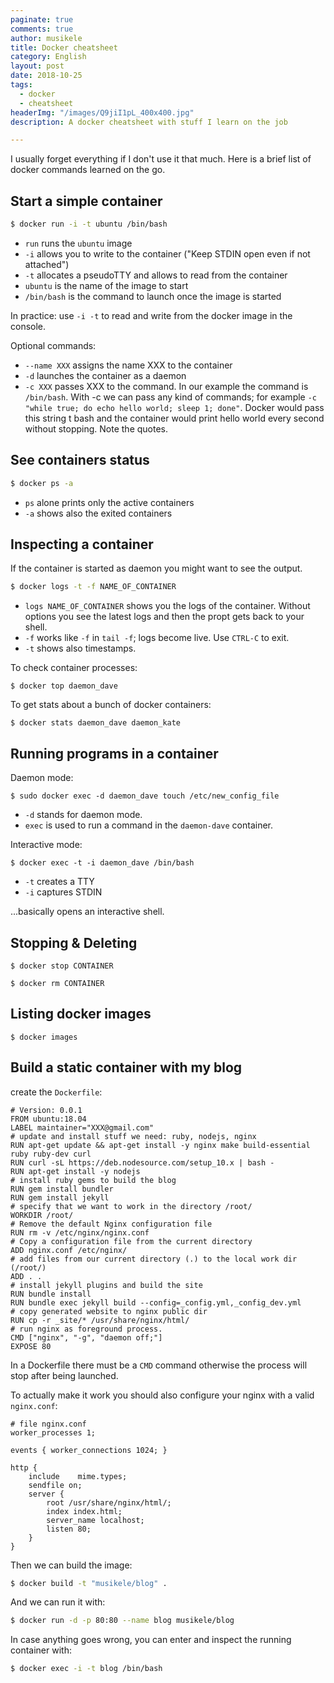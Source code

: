```yaml
---
paginate: true
comments: true
author: musikele
title: Docker cheatsheet
category: English
layout: post
date: 2018-10-25
tags:
  - docker
  - cheatsheet
headerImg: "/images/Q9jiI1pL_400x400.jpg"
description: A docker cheatsheet with stuff I learn on the job

---
```

I usually forget everything if I don't use it that much. Here is a brief list of docker commands learned on the go.

## Start a simple container

```bash 
$ docker run -i -t ubuntu /bin/bash
```

* `run` runs the `ubuntu` image
* `-i` allows you to write to the container ("Keep STDIN open even if not attached")
* `-t` allocates a pseudoTTY and allows to read from the container
* `ubuntu` is the name of the image to start
* `/bin/bash` is the command to launch once the image is started

In practice: use `-i -t` to read and write from the docker image in the console.

Optional commands:

* `--name XXX` assigns the name XXX to the container
* `-d` launches the container as a daemon
* `-c XXX` passes XXX to the command. In our example the command is `/bin/bash`. With -c we can pass any kind of commands; for example `-c "while true; do echo hello world; sleep 1; done"`. Docker would pass this string t bash and the container would print hello world every second without stopping. Note the quotes.

## See containers status

```bash 
$ docker ps -a 
```

* `ps` alone prints only the active containers
* `-a` shows also the exited containers

## Inspecting a container

If the container is started as daemon you might want to see the output.

```bash 
$ docker logs -t -f NAME_OF_CONTAINER 
```

* `logs NAME_OF_CONTAINER` shows you the logs of the container. Without options you see the latest logs and then the propt gets back to your shell.
* `-f` works like `-f` in `tail -f`; logs become live. Use `CTRL-C` to exit.
* `-t` shows also timestamps.

To check container processes:

```shell
$ docker top daemon_dave
```

To get stats about a bunch of docker containers:

```shell
$ docker stats daemon_dave daemon_kate
```

## Running programs in a container

Daemon mode:

```shell
$ sudo docker exec -d daemon_dave touch /etc/new_config_file
```

* `-d` stands for daemon mode.
* `exec` is used to run a command in the `daemon-dave` container.

Interactive mode:

```shell
$ docker exec -t -i daemon_dave /bin/bash
```

* `-t` creates a TTY
* `-i` captures STDIN

...basically opens an interactive shell.

## Stopping & Deleting

```shell
$ docker stop CONTAINER 
```

```shell
$ docker rm CONTAINER 
```

## Listing docker images

```shell
$ docker images
```

## Build a static container with my blog 

create the `Dockerfile`: 

```docker
# Version: 0.0.1 
FROM ubuntu:18.04 
LABEL maintainer="XXX@gmail.com"
# update and install stuff we need: ruby, nodejs, nginx
RUN apt-get update && apt-get install -y nginx make build-essential ruby ruby-dev curl
RUN curl -sL https://deb.nodesource.com/setup_10.x | bash -
RUN apt-get install -y nodejs 
# install ruby gems to build the blog
RUN gem install bundler
RUN gem install jekyll
# specify that we want to work in the directory /root/
WORKDIR /root/
# Remove the default Nginx configuration file
RUN rm -v /etc/nginx/nginx.conf
# Copy a configuration file from the current directory
ADD nginx.conf /etc/nginx/
# add files from our current directory (.) to the local work dir (/root/)
ADD . .
# install jekyll plugins and build the site
RUN bundle install 
RUN bundle exec jekyll build --config=_config.yml,_config_dev.yml
# copy generated website to nginx public dir 
RUN cp -r _site/* /usr/share/nginx/html/
# run nginx as foreground process. 
CMD ["nginx", "-g", "daemon off;"]
EXPOSE 80
```

In a Dockerfile there must be a `CMD` command otherwise the process will stop after being launched. 

To actually make it work you should also configure your nginx with a valid `nginx.conf`:

```nginx
# file nginx.conf
worker_processes 1;

events { worker_connections 1024; }

http {
    include    mime.types;
    sendfile on;
    server {
        root /usr/share/nginx/html/;
        index index.html;
        server_name localhost;
        listen 80;
    }
}
```

Then we can build the image: 

```bash 
$ docker build -t "musikele/blog" .
```

And we can run it with: 

```bash
$ docker run -d -p 80:80 --name blog musikele/blog
```

In case anything goes wrong, you can enter and inspect the running container with: 

```bash
$ docker exec -i -t blog /bin/bash
```
